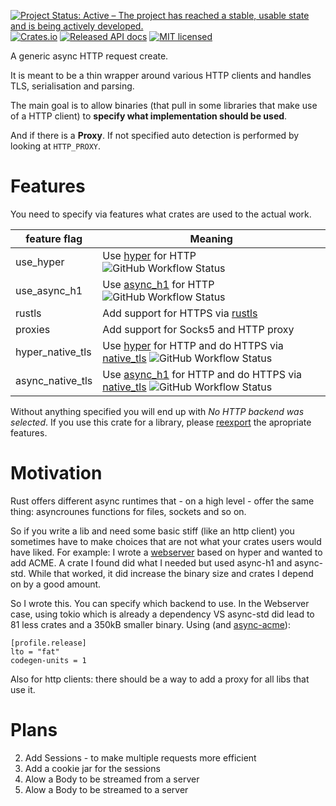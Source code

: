 [![Project Status: Active – The project has reached a stable, usable state and is being actively developed.](https://www.repostatus.org/badges/latest/active.svg)](https://www.repostatus.org/#active)
[![Crates.io][crates-badge]][crates-url]
[![Released API docs](https://docs.rs/generic-async-http-client/badge.svg)](https://docs.rs/generic-async-http-client)
[![MIT licensed][mit-badge]][mit-url]

[crates-badge]: https://img.shields.io/crates/v/generic-async-http-client.svg
[crates-url]: https://crates.io/crates/generic-async-http-client
[mit-badge]: https://img.shields.io/badge/license-MIT-blue.svg
[mit-url]: https://github.com/User65k/generic-async-http-client/blob/master/LICENSE

A generic async HTTP request create.

It is meant to be a thin wrapper around various HTTP clients
and handles TLS, serialisation and parsing.

The main goal is to allow binaries (that pull in some libraries that make use of a HTTP client)
to **specify what implementation should be used**.

And if there is a **Proxy**. If not specified auto detection is performed by looking at `HTTP_PROXY`.

# Features
You need to specify via features what crates are used to the actual work.

|feature flag|Meaning|
|---|---|
|use_hyper|Use [hyper](https://crates.io/crates/hyper) for HTTP ![GitHub Workflow Status](https://img.shields.io/github/workflow/status/User65k/generic-async-http-client/hyper_rustls)|
|use_async_h1|Use [async_h1](https://crates.io/crates/async_h1) for HTTP ![GitHub Workflow Status](https://img.shields.io/github/workflow/status/User65k/generic-async-http-client/async_std_rustls)|
|rustls|Add support for HTTPS via [rustls](https://crates.io/crates/rustls)|
|proxies|Add support for Socks5 and HTTP proxy|
|hyper_native_tls|Use [hyper](https://crates.io/crates/hyper) for HTTP and do HTTPS via [native_tls](https://crates.io/crates/native_tls)  ![GitHub Workflow Status](https://img.shields.io/github/workflow/status/User65k/generic-async-http-client/hyper_native)|
|async_native_tls|Use [async_h1](https://crates.io/crates/async_h1) for HTTP and do HTTPS via [native_tls](https://crates.io/crates/native_tls)  ![GitHub Workflow Status](https://img.shields.io/github/workflow/status/User65k/generic-async-http-client/async_native)|

Without anything specified you will end up with *No HTTP backend was selected*.
If you use this crate for a library, please [reexport](https://doc.rust-lang.org/cargo/reference/features.html#dependency-features) the apropriate features.

# Motivation

Rust offers different async runtimes that - on a high level - offer the same thing: asyncrounes functions for files, sockets and so on.

So if you write a lib and need some basic stiff (like an http client) you sometimes have to make choices that are not what your crates users would have liked.
For example:
I wrote a [webserver](https://github.com/User65k/flash_rust_ws) based on hyper and wanted to add ACME.
A crate I found did what I needed but used async-h1 and async-std. While that worked, it did increase the binary size and crates I depend on by a good amount.

So I wrote this. You can specify which backend to use.
In the Webserver case, using tokio which is already a dependency VS async-std did lead to 81 less crates and a 350kB smaller binary.
Using (and [async-acme](https://crates.io/crates/async-acme)):
```
[profile.release]
lto = "fat"
codegen-units = 1
```

Also for http clients: there should be a way to add a proxy for all libs that use it.

# Plans

2. Add Sessions - to make multiple requests more efficient
3. Add a cookie jar for the sessions
4. Alow a Body to be streamed from a server
5. Alow a Body to be streamed to a server

